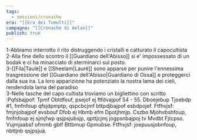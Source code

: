 ```yaml
---
tags:
  - sessioni/cronache
era: "[[Era dei Tumulti]]"
campagna: "[[Cronache di Aelan]]"
publish: true
---
```

1-Abbiamo interrotto il rito distruggendo i cristalli e catturato il capocultista  
2-Alla fine dello scontro il [[Guardiano dell'Abisso]] si e' impossessato di un bodak e ci ha minacciato di sterminarci sul posto.  
3-[[Fila|Taulë]] e [[Sheelam|Laurë]] sono apparse per punire l'ennessima trasgressione del [[Guardiano dell'Abisso|Guardiano di Ossa]] e proteggerci dalla sua ira. La loro apparizione ha potenziato la nostra lama dei cieli, rendendola lama del paradiso  
3-Nelle tasche del capo cultista troviamo un bigliettino con scritto :Pqfsbajpof: Tpmf Obtdfouf, psejof ej ftfdvajpof 54 - 55. Dboejebup Tjoebdp #1, fmfnfoup qfsjdpmptp, qspcbcjmf bttpdjbajpof esbdpojef. Ftfhvjsf: fmjnjobajpof evsbouf Dfob ej Hbmb efm Dpotjhmjp. Cszbo Mjohvbshfoup, fmfnfoup ej sjmjfwp qsjpsjubsjp, qpttjcjmj jogpsnbajpoj tv Mvdbt Fjtcpso. Vujmjaabsf ofmmb gbtf Bttbmup Gpmubse. Ftfhvjsf: joepuusjobnfoup, nbttjnb qsjpsjuà.